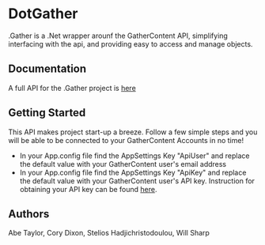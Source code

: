 # DotGather
.Gather is a .Net wrapper arounf the GatherContent API, simplifying interfacing with the api, and providing easy to access and manage objects.

## Documentation
A full API for the .Gather project is [here](http://dotgatherdocumentation.azurewebsites.net/dotgatherapi ".Gather API")

## Getting Started
This API makes project start-up a breeze. Follow a few simple steps and you will be able to be connected to your GatherContent Accounts in no time!

* In your App.config file find the AppSettings Key "ApiUser" and replace the default value with your GatherContent user's email address
* In your App.config file find the AppSettings Key "ApiKey" and replace the default value with your GatherContent user's API key. Instruction for obtaining your API key can be found [here](https://gathercontent.com/developers/authentication/).

## Authors
Abe Taylor, Cory Dixon, Stelios Hadjichristodoulou, Will Sharp
